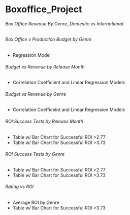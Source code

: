# Boxoffice_Project

<h6>Box Office Revenue By Genre, Domestic vs International </h6>

<h6> Box Office v Production Budget by Genre</h6>
<ul>
  <li>Regression Model</li>
</ul>

<h6>Budget vs Revenue by Release Month</h6>
<ul>
  <li>Correlation Coefficient and Linear Regression Models</li>
</ul>

<h6>Budget vs Revenue by Genre</h6>
<ul>
  <li>Correlation Coefficeint and Linear Regression Models</li>
</ul>

<h6>ROI Success Tests by Release Month</h6>
<ul>
  <li>Table w/ Bar Chart for Successful ROI >2.77</li>
  <li>Table w/ Bar Chart for Successful ROI >3.73</li>
</ul>

<h6>ROI Success Tests by Genre</h6>
<ul>
  <li>Table w/ Bar Chart for Successful ROI >2.77</li>
  <li>Table w/ Bar Chart for Successful ROI >3.73</li>
</ul>

<h6>Rating vs ROI</h6>
<ul>
  <li>Average ROI by Genre</li>
  <li>Table w/ Bar Chart for Successful ROI >3.73</li>
</ul>

